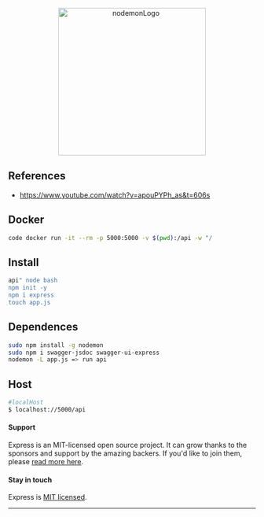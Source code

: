 <p align="center">
  <img src="https://user-images.githubusercontent.com/13700/35731649-652807e8-080e-11e8-88fd-1b2f6d553b2d.png" width="300" alt="nodemonLogo" />
</p>

## References

- https://www.youtube.com/watch?v=apouPYPh_as&t=606s

## Docker

```bash
code docker run -it --rm -p 5000:5000 -v $(pwd):/api -w "/
```

## Install

```bash
api" node bash
npm init -y
npm i express
touch app.js
```

## Dependences

```bash
sudo npm install -g nodemon
sudo npm i swagger-jsdoc swagger-ui-express
nodemon -L app.js => run api
```

## Host

```bash
#localHost
$ localhost://5000/api
```

#### Support

Express is an MIT-licensed open source project. It can grow thanks to the sponsors and support by the amazing backers. If you'd like to join them, please [read more here](https://expressjs.com/pt-br/).

#### Stay in touch

Express is [MIT licensed](LICENSE).

---
